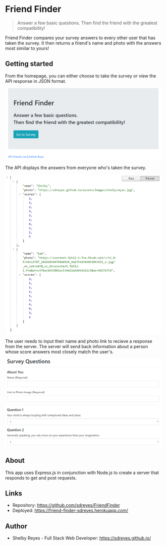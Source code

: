 # Friend Finder
> Answer a few basic questions. Then find the friend with the greatest compatibility!

Friend Finder compares your survey answers to every other user that has taken the survey. It then returns a friend's name and photo with the answers most similar to yours!

## Getting started

From the homepage, you can either choose to take the survey or view the API response in JSON format. 

![Home Page](app/public/assets/screenshots/homepage.PNG)

The API displays the answers from everyone who's taken the survey.

![API](app/public/assets/screenshots/json.PNG)

The user needs to input their name and photo link to recieve a response from the server. The server will send back information about a person whose score answers most closely match the user's.

![Survey Page](app/public/assets/screenshots/survey.PNG)

## About

This app uses Express.js in conjunction with Node.js to create a server that responds to get and post requests.

## Links

- Repository: https://github.com/sdreyes/FriendFinder
- Deployed: https://friend-finder-sdreyes.herokuapp.com/

## Author

- Shelby Reyes - Full Stack Web Developer: https://sdreyes.github.io/